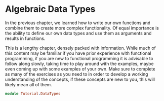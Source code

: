 # Algebraic Data Types

In the previous chapter, we learned how to write our own functions and combine them to create more complex functionality. Of equal importance is the ability to define our own data types and use them as arguments and results in functions.

This is a lengthy chapter, densely packed with information. While much of this content may be familiar if you have prior experience with functional programming, if you are new to functional programming it is advisable to follow along slowly, taking time to play around with the examples, maybe even coming up with some examples of your own. Make sure to complete as many of the exercises as you need to in order to develop a working understanding of the concepts, if these concepts are new to you, this will likely mean all of them.

```idris hide
module Tutorial.DataTypes
```

<!-- vi: filetype=idris2:syntax=markdown
-->

